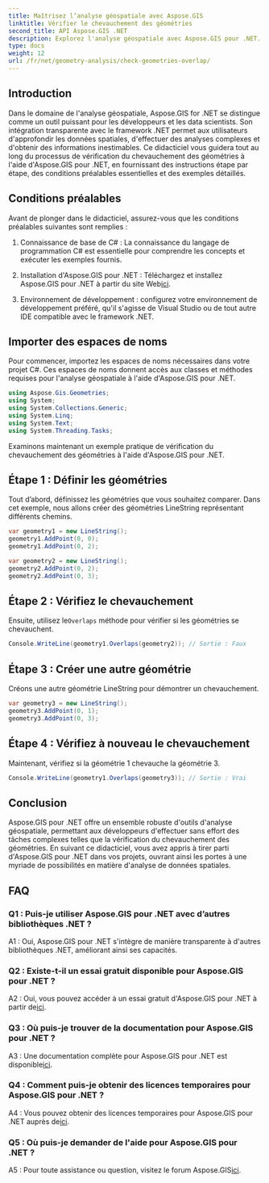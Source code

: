 ```yaml
---
title: Maîtrisez l’analyse géospatiale avec Aspose.GIS
linktitle: Vérifier le chevauchement des géométries
second_title: API Aspose.GIS .NET
description: Explorez l'analyse géospatiale avec Aspose.GIS pour .NET. Apprenez à vérifier les chevauchements de géométries grâce à des conseils étape par étape.
type: docs
weight: 12
url: /fr/net/geometry-analysis/check-geometries-overlap/
---
```

## Introduction

Dans le domaine de l'analyse géospatiale, Aspose.GIS for .NET se distingue comme un outil puissant pour les développeurs et les data scientists. Son intégration transparente avec le framework .NET permet aux utilisateurs d'approfondir les données spatiales, d'effectuer des analyses complexes et d'obtenir des informations inestimables. Ce didacticiel vous guidera tout au long du processus de vérification du chevauchement des géométries à l'aide d'Aspose.GIS pour .NET, en fournissant des instructions étape par étape, des conditions préalables essentielles et des exemples détaillés.

## Conditions préalables

Avant de plonger dans le didacticiel, assurez-vous que les conditions préalables suivantes sont remplies :

1. Connaissance de base de C# : La connaissance du langage de programmation C# est essentielle pour comprendre les concepts et exécuter les exemples fournis.

2.  Installation d'Aspose.GIS pour .NET : Téléchargez et installez Aspose.GIS pour .NET à partir du site Web[ici](https://releases.aspose.com/gis/net/).

3. Environnement de développement : configurez votre environnement de développement préféré, qu'il s'agisse de Visual Studio ou de tout autre IDE compatible avec le framework .NET.

## Importer des espaces de noms

Pour commencer, importez les espaces de noms nécessaires dans votre projet C#. Ces espaces de noms donnent accès aux classes et méthodes requises pour l'analyse géospatiale à l'aide d'Aspose.GIS pour .NET.

```csharp
using Aspose.Gis.Geometries;
using System;
using System.Collections.Generic;
using System.Linq;
using System.Text;
using System.Threading.Tasks;
```

Examinons maintenant un exemple pratique de vérification du chevauchement des géométries à l'aide d'Aspose.GIS pour .NET.

## Étape 1 : Définir les géométries

Tout d’abord, définissez les géométries que vous souhaitez comparer. Dans cet exemple, nous allons créer des géométries LineString représentant différents chemins.

```csharp
var geometry1 = new LineString();
geometry1.AddPoint(0, 0);
geometry1.AddPoint(0, 2);

var geometry2 = new LineString();
geometry2.AddPoint(0, 2);
geometry2.AddPoint(0, 3);
```

## Étape 2 : Vérifiez le chevauchement

 Ensuite, utilisez le`Overlaps` méthode pour vérifier si les géométries se chevauchent.

```csharp
Console.WriteLine(geometry1.Overlaps(geometry2)); // Sortie : Faux
```

## Étape 3 : Créer une autre géométrie

Créons une autre géométrie LineString pour démontrer un chevauchement.

```csharp
var geometry3 = new LineString();
geometry3.AddPoint(0, 1);
geometry3.AddPoint(0, 3);
```

## Étape 4 : Vérifiez à nouveau le chevauchement

Maintenant, vérifiez si la géométrie 1 chevauche la géométrie 3.

```csharp
Console.WriteLine(geometry1.Overlaps(geometry3)); // Sortie : Vrai
```

## Conclusion

Aspose.GIS pour .NET offre un ensemble robuste d'outils d'analyse géospatiale, permettant aux développeurs d'effectuer sans effort des tâches complexes telles que la vérification du chevauchement des géométries. En suivant ce didacticiel, vous avez appris à tirer parti d'Aspose.GIS pour .NET dans vos projets, ouvrant ainsi les portes à une myriade de possibilités en matière d'analyse de données spatiales.

## FAQ

### Q1 : Puis-je utiliser Aspose.GIS pour .NET avec d’autres bibliothèques .NET ?

A1 : Oui, Aspose.GIS pour .NET s'intègre de manière transparente à d'autres bibliothèques .NET, améliorant ainsi ses capacités.

### Q2 : Existe-t-il un essai gratuit disponible pour Aspose.GIS pour .NET ?

 A2 : Oui, vous pouvez accéder à un essai gratuit d'Aspose.GIS pour .NET à partir de[ici](https://releases.aspose.com/).

### Q3 : Où puis-je trouver de la documentation pour Aspose.GIS pour .NET ?

 A3 : Une documentation complète pour Aspose.GIS pour .NET est disponible[ici](https://reference.aspose.com/gis/net/).

### Q4 : Comment puis-je obtenir des licences temporaires pour Aspose.GIS pour .NET ?

 A4 : Vous pouvez obtenir des licences temporaires pour Aspose.GIS pour .NET auprès de[ici](https://purchase.aspose.com/temporary-license/).

### Q5 : Où puis-je demander de l'aide pour Aspose.GIS pour .NET ?

A5 : Pour toute assistance ou question, visitez le forum Aspose.GIS[ici](https://forum.aspose.com/c/gis/33).